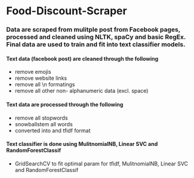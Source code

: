 # Food-Discount-Scraper

### Data are scraped from mulitple post from Facebook pages, processed and cleaned using NLTK, spaCy and basic RegEx. Final data are used to train and fit into text classifier models.

#### Text data (facebook post) are cleaned through the following
- remove emojis
- remove website links
- remove all \n formatings
- remove all other non- alphanumeric data (excl. space)

#### Text data are processed through the following
- remove all stopwords
- snowballstem all words
- converted into and tfidf format

#### Text classifier is done using MulitnomialNB, Linear SVC and RandomForestClassif
- GridSearchCV to fit optimal param for tfidf, MulitnomialNB, Linear SVC and RandomForestClassif
